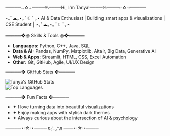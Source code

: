─────⋆⋅☆⋅⋆────୨ৎ────Hi, I'm Tanya!────୨ৎ────⋆⋅☆⋅⋆─────

⋆｡ﾟ☁︎｡⋆｡ ﾟ☾ ﾟ｡⋆ AI & Data Enthusiast | Building smart apps & visualizations | CSE Student | ⋆｡ﾟ☁︎｡⋆｡ ﾟ☾ ﾟ｡⋆

═════❖꩜ Skills & Tools ꩜❖═════

- **Languages:** Python, C++, Java, SQL  
- **Data & AI:** Pandas, NumPy, Matplotlib, Altair, Big Data, Generative AI  
- **Web & Apps:** Streamlit, HTML, CSS, Excel Automation  
- **Other:** Git, GitHub, Agile, UI/UX Design

═════❖ GitHub Stats ❖═════

![Tanya's GitHub Stats](https://github-readme-stats.vercel.app/api?username=Tanya290&show_icons=true&theme=dark)  
![Top Languages](https://github-readme-stats.vercel.app/api/top-langs/?username=Tanya290&layout=compact&theme=dark)

═════❖ Fun Facts ❖═════

- ✦ I love turning data into beautiful visualizations  
- ✦ Enjoy making apps with stylish dark themes  
- ✦ Always curious about the intersection of AI & psychology

─────⋆⋅☆⋅⋆──── ʚ₍ᐢ. ̫.ᐢ₎ɞ ───⋆⋅☆⋅⋆────
